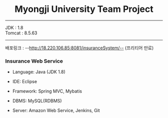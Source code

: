 # <center>Myongji University Team Project</center>

***
  JDK : 1.8 <br>
  Tomcat : 8.5.63
***

배포링크 : --http://18.220.106.85:8081/insuranceSystem/-- (프리티어 만료)

### Insurance Web Service

* Language: Java (JDK 1.8)

* IDE: Eclipse

* Framework: Spring MVC, Mybatis

* DBMS: MySQL(RDBMS)

* Server: Amazon Web Service, Jenkins, Git
